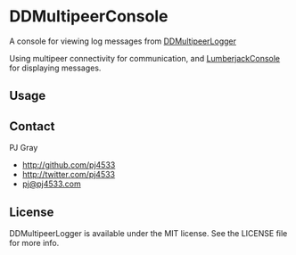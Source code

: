 DDMultipeerConsole
==================

A console for viewing log messages from [DDMultipeerLogger](https://github.com/pj4533/DDMultipeerLogger)

Using multipeer connectivity for communication, and [LumberjackConsole](https://github.com/PTEz/LumberjackConsole) for displaying messages.

## Usage



## Contact

PJ Gray

- http://github.com/pj4533
- http://twitter.com/pj4533
- pj@pj4533.com

## License

DDMultipeerLogger is available under the MIT license. See the LICENSE file for more info.

